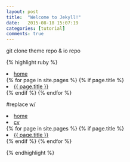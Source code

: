 ```yaml
---
layout: post
title:  "Welcome to Jekyll!"
date:   2015-08-18 15:07:19
categories: [tutorial]
comments: true
---
```

git clone theme repo & io repo



{% highlight ruby %}
<li class="nav-item">
   <a href="{{ site.url }}/">home</a>
</li>
{% for page in site.pages %} {% if page.title %}
<li class="nav-item">
   <a href="{{ site.url }}{{ page.url }}">{{ page.title }}</a>
</li>
{% endif %} {% endfor %}

#replace w/

<li class="nav-item">
   <a href="{{ site.url }}/">home</a>
</li>
<li class="nav-item">
   <a class="smoothscroll" href="" onClick="window.open('chris_resume.pdf')">cv</a>
</li>
{% for page in site.pages %} {% if page.title %}
<li class="nav-item">
   <a href="{{ site.url }}{{ page.url }}">{{ page.title }}</a>
</li>
{% endif %} {% endfor %}

{% endhighlight %}

